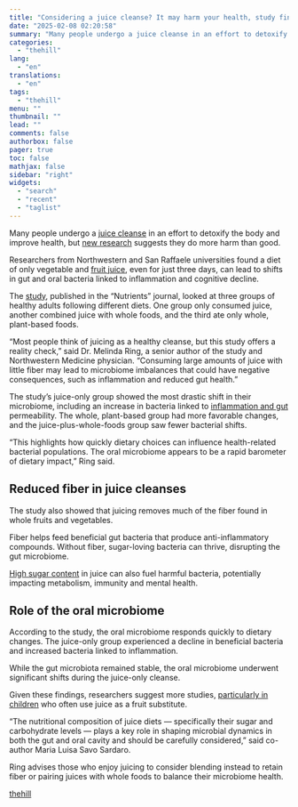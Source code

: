 ```yaml
---
title: "Considering a juice cleanse? It may harm your health, study finds"
date: "2025-02-08 02:20:58"
summary: "Many people undergo a juice cleanse in an effort to detoxify the body and improve health, but new research suggests they do more harm than good. Researchers from Northwestern and San Raffaele universities found a diet of only vegetable and fruit juice, even for just three days, can lead to..."
categories:
  - "thehill"
lang:
  - "en"
translations:
  - "en"
tags:
  - "thehill"
menu: ""
thumbnail: ""
lead: ""
comments: false
authorbox: false
pager: true
toc: false
mathjax: false
sidebar: "right"
widgets:
  - "search"
  - "recent"
  - "taglist"
---
```


Many people undergo a [juice cleanse](https://thehill.com/changing-america/well-being/prevention-cures/477125-how-to-boost-your-bodys-natural-detox-system/) in an effort to detoxify the body and improve health, but [new research](https://news.northwestern.edu/stories/2025/02/juicing-may-harm-your-health-in-just-3-days-new-study-finds/) suggests they do more harm than good.

Researchers from Northwestern and San Raffaele universities found a diet of only vegetable and [fruit juice](https://thehill.com/homenews/ap/ap-health/ap-with-functional-beverages-brands-rush-to-quench-a-thirst-for-drinks-that-do-more-than-taste-good/), even for just three days, can lead to shifts in gut and oral bacteria linked to inflammation and cognitive decline.

The [study](https://www.mdpi.com/2072-6643/17/3/458), published in the “Nutrients” journal, looked at three groups of healthy adults following different diets. One group only consumed juice, another combined juice with whole foods, and the third ate only whole, plant-based foods.

“Most people think of juicing as a healthy cleanse, but this study offers a reality check,” said Dr. Melinda Ring, a senior author of the study and Northwestern Medicine physician. “Consuming large amounts of juice with little fiber may lead to microbiome imbalances that could have negative consequences, such as inflammation and reduced gut health.”

The study’s juice-only group showed the most drastic shift in their microbiome, including an increase in bacteria linked to [inflammation and gut](https://thehill.com/changing-america/well-being/medical-advances/554769-high-fat-and-sugar-diet-may-damage-immune-cells/) permeability. The whole, plant-based group had more favorable changes, and the juice-plus-whole-foods group saw fewer bacterial shifts.

“This highlights how quickly dietary choices can influence health-related bacterial populations. The oral microbiome appears to be a rapid barometer of dietary impact,” Ring said.

Reduced fiber in juice cleanses
-------------------------------

The study also showed that juicing removes much of the fiber found in whole fruits and vegetables.

Fiber helps feed beneficial gut bacteria that produce anti-inflammatory compounds. Without fiber, sugar-loving bacteria can thrive, disrupting the gut microbiome.

[High sugar content](https://thehill.com/changing-america/well-being/longevity/469907-the-average-american-eats-57-pounds-of-sugar-every-year/) in juice can also fuel harmful bacteria, potentially impacting metabolism, immunity and mental health.

Role of the oral microbiome
---------------------------

According to the study, the oral microbiome responds quickly to dietary changes. The juice-only group experienced a decline in beneficial bacteria and increased bacteria linked to inflammation.

While the gut microbiota remained stable, the oral microbiome underwent significant shifts during the juice-only cleanse.

Given these findings, researchers suggest more studies, [particularly in children](https://thehill.com/policy/healthcare/4414050-drinking-fruit-juice-tied-to-weight-gain-in-new-study/) who often use juice as a fruit substitute.

“The nutritional composition of juice diets — specifically their sugar and carbohydrate levels — plays a key role in shaping microbial dynamics in both the gut and oral cavity and should be carefully considered,” said co-author Maria Luisa Savo Sardaro.

Ring advises those who enjoy juicing to consider blending instead to retain fiber or pairing juices with whole foods to balance their microbiome health.

[thehill](https://thehill.com/policy/healthcare/5132760-negative-effects-juice-cleanse-study/)
